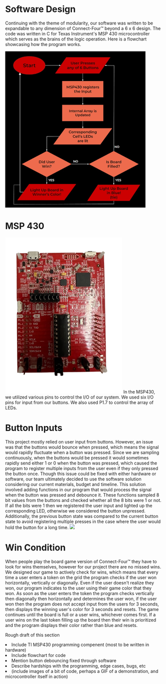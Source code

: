# Software Design

Continuing with the theme of modularity, our software was written to be expandable to any dimension of Connect-Four™ beyond a 6 x 6 design. The code was written in C for Texas Instrument's MSP 430 microcontroller which serves as the brains of the logic operation. Here is a flowchart showcasing how the program works.

<img class="responsive" src="https://github.com/theparssa27/theparssa27.github.io/blob/main/pictures/flowchartt.jpg?raw=true" height="500">

# MSP 430
<img class="responsive" src="https://github.com/theparssa27/theparssa27.github.io/blob/main/pictures/msp.png?raw=true" height="500">
In the MSP430, we utilized various pins to control the I/O of our system. We used six I/O pins for input from our buttons. We also used P1.7 to control the array of LEDs.

# Button Inputs
This project mostly relied on user input from buttons. However, an issue was that the buttons would bounce when pressed, which means the signal would rapidly fluctuate when a button was pressed. Since we are sampling continuously, when the buttons would be pressed it would sometimes rapidly send either 1 or 0 when the button was pressed, which caused the program to register multiple inputs from the user even if they only pressed the button once. Though this issue could be fixed with either hardware or software, our team ultimately decided to use the software solution considering our current materials, budget and timeline. This solution involved adding functions in our program that would process the signal when the button was pressed and debounce it. These functions sampled 8 bit values from the buttons and checked whether all the 8 bits were 1 or not. If all the bits were 1 then we registered the user input and lighted up the corresponding LED, otherwise we considered the button unpressed. Additionally, the previous button state was compared to the current button state to avoid registering multiple presses in the case where the user would hold the button for a long time.
<img class="responsive" src="https://cdn.discordapp.com/attachments/944292252920971304/1118007308895649892/image.png" height="500">


# Win Condition
When people play the board game version of Connect-Four™ they have to look for wins themselves, however for our project there are no missed wins. We designed our game to actively check for wins, which means that every time a user enters a token on the grid the program checks if the user won horizontally, vertically or diagonally. Even if the user doesn't realize they won, our program indicates to the user using their game color that they won. As soon as the user enters the token the program checks vertically then diagonally then horizontally and determines the user won, if the user won then the program does not accept input from the users for 3 seconds, then displays the winning user's color for 3 seconds and resets. The game continues until the board is full or a user wins, whichever comes first. If a user wins on the last token filling up the board then their win is prioritized and the program displays their color rather than blue and resets. 

Rough draft of this section
<li>Include TI MSP430 programming compenent (most to be written in hardware)</li>
<li>Include flowchart for code </li>
<li>Mention button debouncing fixed through software</li>
<li>Describe hardships with the programming, edge cases, bugs, etc</li>
<li>(include images of a bit of code, perhaps a GIF of a demonstration, and microcontroller itself in action)</li>
